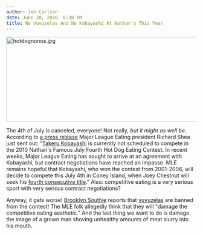 ```yaml
---
author: Jen Carlson
date: June 28, 2010  6:30 PM
title: No Vuvuzelas And No Kobayashi At Nathan's This Year
---
```


<p><span class="mt-enclosure mt-enclosure-image" style="display: inline;"> <img alt="hotdognonos.jpg" src="https://web.archive.org/web/20120605150721im_/http://gothamist.com/attachments/arts_jen/hotdognonos.jpg" width="640" height="225" class="image-none"> </span></p>

<p>The 4th of July is canceled, everyone! Not really, <em>but it might as well be</em>. According to <a href="https://web.archive.org/web/20120605150721/http://www.ifoce.com/news.php?action=detail&amp;sn=801">a press release</a> Major League Eating president Richard Shea just sent out: &#x201C;<a href="https://web.archive.org/web/20120605150721/http://gothamist.com/tags/takerukobayashi">Takeru Kobayashi</a> is currently not scheduled to compete in the 2010 Nathan&apos;s Famous July Fourth Hot Dog Eating Contest. In recent weeks, Major League Eating has sought to arrive at an agreement with Kobayashi, but contract negotiations have reached an impasse. MLE remains hopeful that Kobayashi, who won the contest from 2001-2006, will decide to compete this July 4th in Coney Island, when Joey Chestnut will seek his <a href="https://web.archive.org/web/20120605150721/http://gothamist.com/2009/07/04/joey_chestnut_retains_mustard_belt.php">fourth consecutive title</a>.&#x201D; Also: competitive eating is a very serious sport with very serious contract negotiations?</p>

<p>Anyway, it gets worse! <a href="https://web.archive.org/web/20120605150721/http://www.bksouthie.com/2010/06/breaking-kobayashi-out-of-july-4-hot-dog-eating-contest/">Brooklyn Southie</a> reports that <a href="https://web.archive.org/web/20120605150721/http://gothamist.com/2010/06/17/vuvuzelas.php">vuvuzelas</a> are banned from the contest! The MLE folk allegedly think that they will &quot;damage the competitive eating aesthetic.&quot; And the last thing we want to do is damage the image of a grown man shoving unhealthy amounts of meat slurry into his mouth.</p>